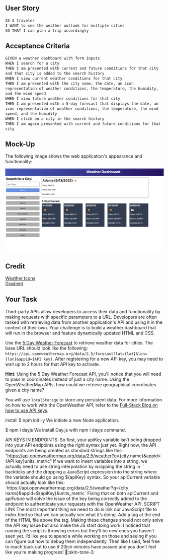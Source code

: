 ## User Story

```
AS A traveler
I WANT to see the weather outlook for multiple cities
SO THAT I can plan a trip accordingly
```

## Acceptance Criteria

```
GIVEN a weather dashboard with form inputs
WHEN I search for a city
THEN I am presented with current and future conditions for that city and that city is added to the search history
WHEN I view current weather conditions for that city
THEN I am presented with the city name, the date, an icon representation of weather conditions, the temperature, the humidity, and the wind speed
WHEN I view future weather conditions for that city
THEN I am presented with a 5-day forecast that displays the date, an icon representation of weather conditions, the temperature, the wind speed, and the humidity
WHEN I click on a city in the search history
THEN I am again presented with current and future conditions for that city
```

## Mock-Up

The following image shows the web application's appearance and functionality:

![The weather app includes a search option, a list of cities, and a five-day forecast and current weather conditions for Atlanta.](./Assets/06-server-side-apis-homework-demo.png)

## Credit
[Weather Icons](https://www.flaticon.com/free-icons/weather)
</br>
[Gradient](https://cssgradient.io/)

## Your Task

Third-party APIs allow developers to access their data and functionality by making requests with specific parameters to a URL. Developers are often tasked with retrieving data from another application's API and using it in the context of their own. Your challenge is to build a weather dashboard that will run in the browser and feature dynamically updated HTML and CSS.

Use the [5 Day Weather Forecast](https://openweathermap.org/forecast5) to retrieve weather data for cities. The base URL should look like the following: `https://api.openweathermap.org/data/2.5/forecast?lat={lat}&lon={lon}&appid={API key}`. After registering for a new API key, you may need to wait up to 2 hours for that API key to activate.

**Hint**: Using the 5 Day Weather Forecast API, you'll notice that you will need to pass in coordinates instead of just a city name. Using the OpenWeatherMap APIs, how could we retrieve geographical coordinates given a city name?

You will use `localStorage` to store any persistent data. For more information on how to work with the OpenWeather API, refer to the [Full-Stack Blog on how to use API keys](https://coding-boot-camp.github.io/full-stack/apis/how-to-use-api-keys).

install $ npm init -y
We initiate a new Node application.

$ npm i dayjs
We install Day.js with npm i dayjs command.




API KEYS IN ENDPOINTS:
So first, your apiKey variable isn’t being dropped into your API endpoints using the right syntax just yet. Right now, the API endpoints are being created as standard strings like this:
"https://api.openweathermap.org/data/2.5/weather?q={city name}&appid={API key}units_metric"
If we want to insert variables into a string, we actually need to use string interpolation by wrapping the string in `` backticks and the dropping a JavaScript expression into the string where the variable should go using ${apiKey} syntax. So your apiCurrent variable should actually look like this:
`https://api.openweathermap.org/data/2.5/weather?q={city name}&appid=${apiKey}&units_metric`
Fixing that on both apiCurrent and apiFuture will solve the issue of the key being correctly added to the endpoint to authenticate your requests with the OpenWeather API.
SCRIPT LINK
The most important thing we need to do is link our JavaScript file to index.html so that we can actually see what it’s doing. Add a <script src="script.js"></script> tag at the end of the HTML file above the </body> tag.
Making these changes should not only solve the API key issue but also make the JS start doing work. I noticed that running the script is throwing errors but they’ll be new ones you haven’t seen yet. I’d like you to spend a while working on those and seeing if you can figure out how to debug them independently. Then like I said, feel free to reach back out to use if 20ish minutes have passed and you don’t feel like you’re making progress! :raised_hands::skin-tone-3: